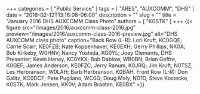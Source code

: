 +++
categories = [ "Public Service" ]
tags = [ "ARES", "AUXCOMM", "DHS" ]
date = "2016-02-12T13:16:08-06:00"
description = ""
slug = ""
title = "January 2016 DHS AUXCOMM Class Photo"
authors = [ "K0STK" ]
+++
{{< figure src="/images/2016/auxcomm-class-2016.jpg" preview="/images/2016/auxcomm-class-2016-preview.jpg" alt="DHS AUXCOMM class photo" caption="Back Row (L-R):  Lori Kruft, KC0GQE; Carrie Scarr, KE0FZB; Nate Koppenhaver, KE0EXH; Gerry Phillips, NK0A; Bob Kirkeby, W0HNV; Nancy Yoshida, KG0YL; Joey Clements, DHS Presenter; Kevin Haney, KC0YKX; Bob Dablow, WB0BN; Brian Geffre, K0GEF; James Anderson, KE0FZC; Jerry Ranum, K0JRQ; Jim Kruft, N0TSZ; Les Herbranson, W0LAH; Barb Herbranson, K0BAH.  Front Row (L-R): Don Galitz, KC0DCF; Pete Pugliano, WC0G; Doug Maly, ND1D, Steve Kostecke, K0STK; Mark Jensen, KK0V; Adam Braaten, KE0BX" >}}
<!--more-->

